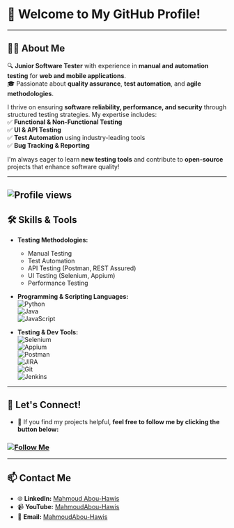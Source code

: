 # 👋 Welcome to My GitHub Profile!  

---

## 👨‍💻 About Me  

🔍 **Junior Software Tester** with experience in **manual and automation testing** for **web and mobile applications**.  
🎓 Passionate about **quality assurance**, **test automation**, and **agile methodologies**.  

I thrive on ensuring **software reliability, performance, and security** through structured testing strategies. My expertise includes:  
✅ **Functional & Non-Functional Testing**  
✅ **UI & API Testing**  
✅ **Test Automation** using industry-leading tools  
✅ **Bug Tracking & Reporting**  

I'm always eager to learn **new testing tools** and contribute to **open-source** projects that enhance software quality!  

---
![Profile views](https://komarev.com/ghpvc/?username=YOUR_USERNAME&color=blue&style=flat)
---

## 🛠️ Skills & Tools  

- **Testing Methodologies:**  
  - Manual Testing  
  - Test Automation  
  - API Testing (Postman, REST Assured)  
  - UI Testing (Selenium, Appium)  
  - Performance Testing  

- **Programming & Scripting Languages:**  
  ![Python](https://img.shields.io/badge/-Python-3776AB?style=flat&logo=python&logoColor=white)  
  ![Java](https://img.shields.io/badge/-Java-007396?style=flat&logo=java&logoColor=white)  
  ![JavaScript](https://img.shields.io/badge/-JavaScript-F7DF1E?style=flat&logo=javascript&logoColor=black)  

- **Testing & Dev Tools:**  
  ![Selenium](https://img.shields.io/badge/-Selenium-43B02A?style=flat&logo=selenium&logoColor=white)  
  ![Appium](https://img.shields.io/badge/-Appium-9B4F96?style=flat&logo=appium&logoColor=white)  
  ![Postman](https://img.shields.io/badge/-Postman-FF6C37?style=flat&logo=postman&logoColor=white)  
  ![JIRA](https://img.shields.io/badge/-JIRA-0052CC?style=flat&logo=jira&logoColor=white)  
  ![Git](https://img.shields.io/badge/-Git-F05032?style=flat&logo=git&logoColor=white)  
  ![Jenkins](https://img.shields.io/badge/-Jenkins-D24939?style=flat&logo=jenkins&logoColor=white)  

---

## 🤝 Let's Connect!  

- 👀 If you find my projects helpful, **feel free to follow me by clicking the button below:**  

### [![Follow Me](https://img.shields.io/badge/Follow%20Me-Follow-blue?style=for-the-badge&logo=github)](https://github.com/MahmoudAbou-Hawis)  

---

## 📫 Contact Me  

- 🌐 **LinkedIn:** [Mahmoud Abou-Hawis](https://www.linkedin.com/in/abou-hawis)  
- 📹 **YouTube:** [MahmoudAbou-Hawis](https://www.youtube.com/@MahmoudAbou-Hawis)  
- 📧 **Email:** [MahmoudAbou-Hawis](mailto:mahmoud.abohawis10@gmail.com)  


